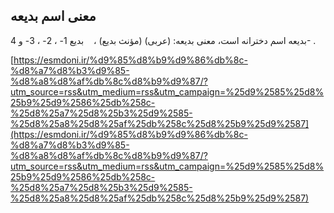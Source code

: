 ## معنی اسم بدیعه


بدیعه اسم دخترانه است، معنی بدیعه: (عربی) (مؤنث بدیع) ،    بدیع 1- ، 2- ، 3- و 4- .

[https://esmdoni.ir/%d9%85%d8%b9%d9%86%db%8c-%d8%a7%d8%b3%d9%85-%d8%a8%d8%af%db%8c%d8%b9%d9%87/?utm_source=rss&utm_medium=rss&utm_campaign=%25d9%2585%25d8%25b9%25d9%2586%25db%258c-%25d8%25a7%25d8%25b3%25d9%2585-%25d8%25a8%25d8%25af%25db%258c%25d8%25b9%25d9%2587](https://esmdoni.ir/%d9%85%d8%b9%d9%86%db%8c-%d8%a7%d8%b3%d9%85-%d8%a8%d8%af%db%8c%d8%b9%d9%87/?utm_source=rss&utm_medium=rss&utm_campaign=%25d9%2585%25d8%25b9%25d9%2586%25db%258c-%25d8%25a7%25d8%25b3%25d9%2585-%25d8%25a8%25d8%25af%25db%258c%25d8%25b9%25d9%2587) 